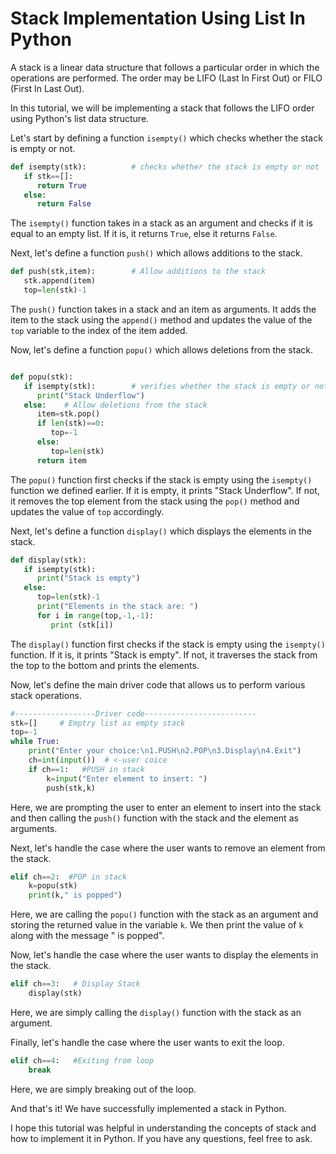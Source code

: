 # Stack Implementation Using List In Python

A stack is a linear data structure that follows a particular order in which the operations are performed. The order may be LIFO (Last In First Out) or FILO (First In Last Out).

In this tutorial, we will be implementing a stack that follows the LIFO order using Python's list data structure.

Let's start by defining a function `isempty()` which checks whether the stack is empty or not.

```python
def isempty(stk):          # checks whether the stack is empty or not
   if stk==[]:
      return True
   else:
      return False
```

The `isempty()` function takes in a stack as an argument and checks if it is equal to an empty list. If it is, it returns `True`, else it returns `False`.

Next, let's define a function `push()` which allows additions to the stack.

```python
def push(stk,item):        # Allow additions to the stack
   stk.append(item)
   top=len(stk)-1
```

The `push()` function takes in a stack and an item as arguments. It adds the item to the stack using the `append()` method and updates the value of the `top` variable to the index of the item added.

Now, let's define a function `popu()` which allows deletions from the stack.

```python

def popu(stk):
   if isempty(stk):        # verifies whether the stack is empty or not
      print("Stack Underflow")
   else:    # Allow deletions from the stack
      item=stk.pop()
      if len(stk)==0:
         top=-1
      else:
         top=len(stk)
      return item
```

The `popu()` function first checks if the stack is empty using the `isempty()` function we defined earlier. If it is empty, it prints "Stack Underflow". If not, it removes the top element from the stack using the `pop()` method and updates the value of `top` accordingly.

Next, let's define a function `display()` which displays the elements in the stack.

```python
def display(stk):
   if isempty(stk):
      print("Stack is empty")
   else:
      top=len(stk)-1
      print("Elements in the stack are: ")
      for i in range(top,-1,-1):
         print (stk[i])
```

The `display()` function first checks if the stack is empty using the `isempty()` function. If it is, it prints "Stack is empty". If not, it traverses the stack from the top to the bottom and prints the elements.

Now, let's define the main driver code that allows us to perform various stack operations.

```python
#------------------Driver code-------------------------
stk=[]     # Emptry list as empty stack
top=-1
while True:
    print("Enter your choice:\n1.PUSH\n2.POP\n3.Display\n4.Exit")
    ch=int(input())  # <-user coice
    if ch==1:   #PUSH in stack
        k=input("Enter element to insert: ")
        push(stk,k)
```

Here, we are prompting the user to enter an element to insert into the stack and then calling the `push()` function with the stack and the element as arguments.

Next, let's handle the case where the user wants to remove an element from the stack.

```python
elif ch==2:  #POP in stack
    k=popu(stk)
    print(k," is popped")
```

Here, we are calling the `popu()` function with the stack as an argument and storing the returned value in the variable `k`. We then print the value of `k` along with the message " is popped".

Now, let's handle the case where the user wants to display the elements in the stack.

```python
elif ch==3:   # Display Stack
    display(stk)
```

Here, we are simply calling the `display()` function with the stack as an argument.

Finally, let's handle the case where the user wants to exit the loop.

```python
elif ch==4:   #Exiting from loop
    break
```

Here, we are simply breaking out of the loop.

And that's it! We have successfully implemented a stack in Python.

I hope this tutorial was helpful in understanding the concepts of stack and how to implement it in Python. If you have any questions, feel free to ask.